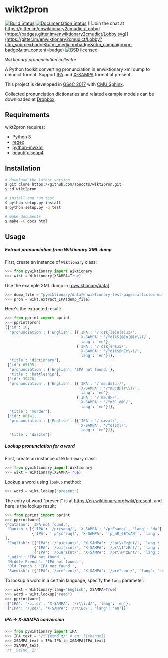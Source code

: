 wikt2pron
=========

[![Build Status](https://travis-ci.org/abuccts/wikt2pron.svg?branch=master)](https://travis-ci.org/abuccts/wikt2pron)
[![Documentation Status](https://readthedocs.org/projects/wikt2pron/badge/?version=latest)](http://wikt2pron.readthedocs.io/en/latest/?badge=latest)
[![Join the chat at https://gitter.im/enwiktionary2cmudict/Lobby](https://badges.gitter.im/enwiktionary2cmudict/Lobby.svg)](https://gitter.im/enwiktionary2cmudict/Lobby?utm_source=badge&utm_medium=badge&utm_campaign=pr-badge&utm_content=badge)
[![BSD licensed](https://img.shields.io/badge/License-BSD-blue.svg)](LICENSE)

_Wiktionary pronunciation collector_

A Python toolkit converting pronunciation in enwiktionary xml dump to cmudict format. Support [IPA](https://en.wikipedia.org/wiki/International_Phonetic_Alphabet) and [X-SAMPA](https://en.wikipedia.org/wiki/X-SAMPA) format at present.

This project is developed in [GSoC 2017](https://summerofcode.withgoogle.com/dashboard/student/proposal/5169382905872384/) with [CMU Sphinx](https://cmusphinx.github.io/).

Collected pronunciation dictionaries and related example models can be downloaded at [Dropbox](https://www.dropbox.com/sh/1anleakrnm5ednt/AAAXeSY0abHxFLcXOr4OkVJ9a?dl=0).

Requirements
------------
wikt2pron requires:
* Python 3
* [regex](https://pypi.python.org/pypi/regex/)
* [python-mwxml](https://github.com/mediawiki-utilities/python-mwxml)
* [beautifulsoup4](https://www.crummy.com/software/BeautifulSoup/)

Installation
------------
```sh
# download the latest version
$ git clone https://github.com/abuccts/wikt2pron.git
$ cd wikt2pron

# install and run test
$ python setup.py install
$ python setup.py -q test

# make documents
$ make -C docs html
```

Usage
-----

##### Extract pronunciation from Wiktionary XML dump

First, create an instance of `Wiktionary` class:
```py
>>> from pywiktionary import Wiktionary
>>> wikt = Wiktionary(XSAMPA=True)
```
Use the example XML dump in [[pywiktionary/data]](pywiktionary/data):
```py
>>> dump_file = "pywiktionary/data/enwiktionary-test-pages-articles-multistream.xml"
>>> pron = wikt.extract_IPA(dump_file)
```
Here's the extracted result:
```py
>>> from pprint import pprint
>>> pprint(pron)
[{'id': 16,
  'pronunciation': {'English': [{'IPA': '/ˈdɪkʃ(ə)n(ə)ɹɪ/',
                                 'X-SAMPA': '/"dIkS(@)n(@)r\\I/',
                                 'lang': 'en'},
                                {'IPA': '/ˈdɪkʃənɛɹi/',
                                 'X-SAMPA': '/"dIkS@nEr\\i/',
                                 'lang': 'en'}]},
  'title': 'dictionary'},
 {'id': 65195,
  'pronunciation': {'English': 'IPA not found.'},
  'title': 'battleship'},
 {'id': 39478,
  'pronunciation': {'English': [{'IPA': '/ˈmɜːdə(ɹ)/',
                                 'X-SAMPA': '/"m3:d@(r\\)/',
                                 'lang': 'en'},
                                {'IPA': '/ˈmɝ.dɚ/',
                                 'X-SAMPA': '/"m3`.d@`/',
                                 'lang': 'en'}]},
  'title': 'murder'},
 {'id': 80141,
  'pronunciation': {'English': [{'IPA': '/ˈdæzəl/',
                                 'X-SAMPA': '/"d{z@l/',
                                 'lang': 'en'}]},
  'title': 'dazzle'}]
```

##### Lookup pronunciation for a word

First, create an instance of `Wiktionary` class:
```py
>>> from pywiktionary import Wiktionary
>>> wikt = Wiktionary(XSAMPA=True)
```
Lookup a word using `lookup` method:
```py
>>> word = wikt.lookup("present")
```
The entry of word "present" is at https://en.wiktionary.org/wiki/present, and here is the lookup result:
```py
>>> from pprint import pprint
>>> pprint(word)
{'Catalan': 'IPA not found.',
 'Danish': [{'IPA': '/prɛsanɡ/', 'X-SAMPA': '/prEsang/', 'lang': 'da'},
            {'IPA': '[pʰʁ̥ɛˈsɑŋ]', 'X-SAMPA': '[p_hR_0E"sAN]', 'lang': 'da'}
],
 'English': [{'IPA': '/ˈpɹɛzənt/', 'X-SAMPA': '/"pr\\Ez@nt/', 'lang': 'en'},
             {'IPA': '/pɹɪˈzɛnt/', 'X-SAMPA': '/pr\\I"zEnt/', 'lang': 'en'},
             {'IPA': '/pɹəˈzɛnt/', 'X-SAMPA': '/pr\\@"zEnt/', 'lang': 'en'}],
 'Ladin': 'IPA not found.',
 'Middle French': 'IPA not found.',
 'Old French': 'IPA not found.',
 'Swedish': [{'IPA': '/preˈsent/', 'X-SAMPA': '/pre"sent/', 'lang': 'sv'}]}
```

To lookup a word in a certain language, specify the `lang` parameter:
```py
>>> wikt = Wiktionary(lang="English", XSAMPA=True)
>>> word = wikt.lookup("read")
>>> pprint(word)
[{'IPA': '/ɹiːd/', 'X-SAMPA': '/r\\i:d/', 'lang': 'en'},
 {'IPA': '/ɹɛd/', 'X-SAMPA': '/r\\Ed/', 'lang': 'en'}]
```

##### IPA -> X-SAMPA conversion
```py
>>> from pywiktionary import IPA
>>> IPA_text = "/t͡ʃeɪnd͡ʒ/" # en: [[change]]
>>> XSAMPA_text = IPA.IPA_to_XSAMPA(IPA_text)
>>> XSAMPA_text
"/t__SeInd__Z/"
```

